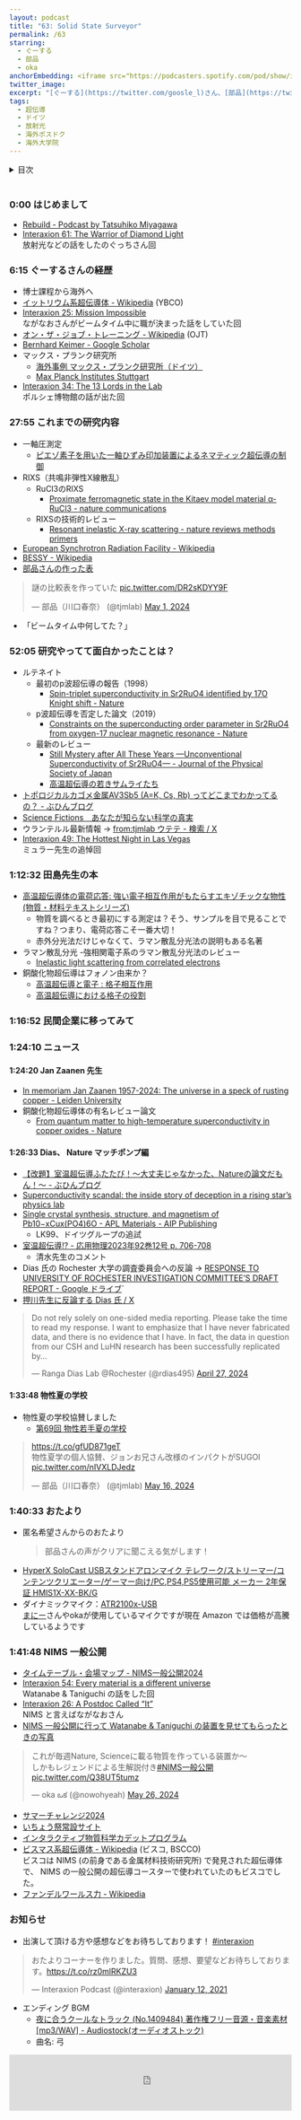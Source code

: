 ```yaml
---
layout: podcast
title: "63: Solid State Surveyor"
permalink: /63
starring:
  - ぐーする
  - 部品
  - oka
anchorEmbedding: <iframe src="https://podcasters.spotify.com/pod/show/interaxion/embed/episodes/63-Solid-State-Surveyor-e2on6as" height="102px" width="100%" frameborder="0" scrolling="no"></iframe>
twitter_image: 
excerpt: "[ぐーする](https://twitter.com/goosle_l)さん、[部品](https://twitter.com/tjmlab)、[おか](https://twitter.com/nowohyeah)で高温超伝導、一軸圧測定、海外博士課程などについて話しました。 (2024/05/27 収録)"
tags:
  - 超伝導
  - ドイツ
  - 放射光
  - 海外ポスドク
  - 海外大学院
---
```


<details>
<!-- https://github.com/gettalong/kramdown/issues/155#issuecomment-339793629 -->
<summary markdown='span'>目次</summary>
<nav>
  * this unordered seed list will be replaced by toc as unordered list
  {:toc}
<!-- https://stackoverflow.com/a/38419441/11480802 -->
</nav>
</details>
<br>

### 0:00 はじめまして

- [Rebuild - Podcast by Tatsuhiko Miyagawa](https://rebuild.fm/)
- [Interaxion 61: The Warrior of Diamond Light](https://interaxion-podcast.github.io/61)  
  放射光などの話をしたのぐっちさん回

### 6:15 ぐーするさんの経歴

- 博士課程から海外へ
- [イットリウム系超伝導体 - Wikipedia](https://ja.wikipedia.org/wiki/%E3%82%A4%E3%83%83%E3%83%88%E3%83%AA%E3%82%A6%E3%83%A0%E7%B3%BB%E8%B6%85%E4%BC%9D%E5%B0%8E%E4%BD%93) (YBCO)
- [Interaxion 25: Mission Impossible](https://interaxion-podcast.github.io/25)  
  ながなおさんがビームタイム中に職が決まった話をしていた回
- [オン・ザ・ジョブ・トレーニング - Wikipedia](https://ja.wikipedia.org/wiki/%E3%82%AA%E3%83%B3%E3%83%BB%E3%82%B6%E3%83%BB%E3%82%B8%E3%83%A7%E3%83%96%E3%83%BB%E3%83%88%E3%83%AC%E3%83%BC%E3%83%8B%E3%83%B3%E3%82%B0) (OJT)
- [Bernhard Keimer - Google Scholar](https://scholar.google.de/citations?user=i2UTsiUAAAAJ&hl=ja)
- マックス・プランク研究所
  - [海外事例 マックス・プランク研究所（ドイツ）](https://www.jst.go.jp/innov-jinzai/sekai/survey/casestudy/overseas/article05.html)
  - [Max Planck Institutes Stuttgart](https://www.mpi-stuttgart.mpg.de/en)
- [Interaxion 34: The 13 Lords in the Lab](https://interaxion-podcast.github.io/34)  
  ポルシェ博物館の話が出た回

### 27:55 これまでの研究内容

- 一軸圧測定
  - [ピエゾ素子を用いた一軸ひずみ印加装置によるネマティック超伝導の制御](https://www.jstage.jst.go.jp/article/jshpreview/31/4/31_236/_article/-char/ja/)
- RIXS（共鳴非弾性X線散乱）
  - RuCl3のRIXS
    - [Proximate ferromagnetic state in the Kitaev model material α-RuCl3 - nature communications](https://www.nature.com/articles/s41467-021-24722-4)
  - RIXSの技術的レビュー
    - [Resonant inelastic X-ray scattering - nature reviews methods primers](https://www.nature.com/articles/s43586-024-00333-3)
- [European Synchrotron Radiation Facility - Wikipedia](https://en.wikipedia.org/wiki/European_Synchrotron_Radiation_Facility)
- [BESSY - Wikipedia](https://en.wikipedia.org/wiki/BESSY)
- [部品さんの作った表](https://twitter.com/tjmlab/status/1785501232460976571)

<blockquote class="twitter-tweet tw-align-center"><p lang="ja" dir="ltr">謎の比較表を作っていた <a href="https://t.co/DR2sKDYY9F">pic.twitter.com/DR2sKDYY9F</a></p>&mdash; 部品（川口春奈） (@tjmlab) <a href="https://twitter.com/tjmlab/status/1785501232460976571?ref_src=twsrc%5Etfw">May 1, 2024</a>
</blockquote> <script async src="https://platform.twitter.com/widgets.js" charset="utf-8"></script>

- 「ビームタイム中何してた？」

### 52:05 研究やってて面白かったことは？

- ルテネイト
  - 最初のp波超伝導の報告（1998）
    - [Spin-triplet superconductivity in Sr2RuO4 identified by 17O Knight shift - Nature](https://www.nature.com/articles/25315)
  - p波超伝導を否定した論文（2019）
    - [Constraints on the superconducting order parameter in Sr2RuO4 from oxygen-17 nuclear magnetic resonance - Nature](https://www.nature.com/articles/s41586-019-1596-2)
  - 最新のレビュー
    - [Still Mystery after All These Years —Unconventional Superconductivity of Sr2RuO4— - Journal of the Physical Society of Japan](https://journals.jps.jp/doi/10.7566/JPSJ.93.062001)
    - [高温超伝導の若きサムライたち](https://amzn.to/3WQoZKh)
- [トポロジカルカゴメ金属AV3Sb5 (A=K, Cs, Rb) ってどこまでわかってるの？ - ぶひんブログ
](https://buhin-blog.blogspot.com/2022/02/av3sb5-ak-cs-rb.html)
- [Science Fictions　あなたが知らない科学の真実](https://amzn.to/3Bd5ym9)
- ウランテルル最新情報 → [from:tjmlab ウテテ - 検索 / X](https://x.com/search?q=from%3Atjmlab%20%E3%82%A6%E3%83%86%E3%83%86&src=typed_query&f=top)
- [Interaxion 49: The Hottest Night in Las Vegas](https://interaxion-podcast.github.io/49)  
  ミュラー先生の追悼回

### 1:12:32 田島先生の本

- [高温超伝導体の電荷応答: 強い電子相互作用がもたらすエキゾチックな物性 (物質・材料テキストシリーズ)](https://amzn.to/4dW5hmw)
  - 物質を調べるとき最初にする測定は？そう、サンプルを目で見ることですね？つまり、電荷応答こそ一番大切！
  - 赤外分光法だけじゃなくて、ラマン散乱分光法の説明もある名著
- ラマン散乱分光
  -強相関電子系のラマン散乱分光法のレビュー
  - [Inelastic light scattering from correlated electrons](https://journals.aps.org/rmp/abstract/10.1103/RevModPhys.79.175)
- 銅酸化物超伝導はフォノン由来か？
  - [高温超伝導と電子 : 格子相互作用](https://www.jstage.jst.go.jp/article/butsuri1946/58/3/58_3_182/_article/-char/ja/)
  - [高温超伝導における格子の役割](https://www.jstage.jst.go.jp/article/materia1994/34/12/34_12_1340/_article/-char/ja/)

### 1:16:52 民間企業に移ってみて

### 1:24:10 ニュース

#### 1:24:20 Jan Zaanen 先生

- [In memoriam Jan Zaanen 1957-2024: The universe in a speck of rusting copper - Leiden University](https://www.universiteitleiden.nl/en/news/2024/01/in-memoriam-jan-zaanen-1957-2024-the-universe-in-a-speck-of-rusting-copper)
- 銅酸化物超伝導体の有名レビュー論文
  - [From quantum matter to high-temperature superconductivity in copper oxides - Nature](https://www.nature.com/articles/nature14165)

#### 1:26:33 Dias、 Nature マッチポンプ編

- [【改題】室温超伝導ふたたび！～大丈夫じゃなかった、Natureの論文だもん！～ - ぶひんブログ](https://buhin-blog.blogspot.com/2023/03/nature.html)
- [Superconductivity scandal: the inside story of deception in a rising star’s physics lab](https://www.nature.com/articles/d41586-024-00716-2)
- [Single crystal synthesis, structure, and magnetism of Pb10−xCux(PO4)6O - APL Materials - AIP Publishing](https://pubs.aip.org/aip/apm/article/11/10/101128/2918237)
  - LK99、ドイツグループの追試
- [室温超伝導!? - 応用物理2023年92巻12号 p. 706-708](https://www.jstage.jst.go.jp/article/oubutsu/92/12/92_706/_article/-char/ja)
  - 清水先生のコメント
- Dias 氏の Rochester 大学の調査委員会への反論 → [RESPONSE TO UNIVERSITY OF ROCHESTER
INVESTIGATION COMMITTEE’S DRAFT REPORT - Google ドライブ](https://drive.google.com/file/d/1ncqxRLc9NVp8LCVeDj2a1NvS1KNTJPYp/view)`
- [押川先生に反論する Dias 氏 / X](https://x.com/rdias495/status/1784020039500251472)

<blockquote class="twitter-tweet tw-align-center"><p lang="en" dir="ltr">Do not rely solely on one-sided media reporting. Please take the time to read my response. I want to emphasize that I have never fabricated data, and there is no evidence that I have. In fact, the data in question from our CSH and LuHN research has been successfully replicated by…</p>&mdash; Ranga Dias Lab @Rochester (@rdias495) <a href="https://twitter.com/rdias495/status/1784020039500251472?ref_src=twsrc%5Etfw">April 27, 2024</a>
</blockquote> <script async src="https://platform.twitter.com/widgets.js" charset="utf-8"></script>

#### 1:33:48 物性夏の学校

- 物性夏の学校協賛しました
  - [第69回 物性若手夏の学校](https://cmpss.jp/cooperation.php)

<blockquote class="twitter-tweet tw-align-center"><p lang="ja" dir="ltr"><a href="https://t.co/gfUD871geT">https://t.co/gfUD871geT</a><br>物性夏学の個人協賛、ジョンお兄さん改様のインパクトがSUGOI <a href="https://t.co/nIVXLDJedz">pic.twitter.com/nIVXLDJedz</a></p>&mdash; 部品（川口春奈） (@tjmlab) <a href="https://twitter.com/tjmlab/status/1790948370959523933?ref_src=twsrc%5Etfw">May 16, 2024</a>
</blockquote> <script async src="https://platform.twitter.com/widgets.js" charset="utf-8"></script>

### 1:40:33 おたより

- 匿名希望さんからのおたより
  >部品さんの声がクリアに聞こえる気がします！
- [HyperX SoloCast USBスタンドアロンマイク テレワーク/ストリーマー/コンテンツクリエーター/ゲーマー向け/PC,PS4,PS5使用可能 メーカー 2年保証 HMIS1X-XX-BK/G](https://amzn.to/3WU9YqI)
- ダイナミックマイク：[ATR2100x-USB](https://amzn.to/3dQeJtz)  
  [まにー](https://interaxion-podcast.github.io/starring/#%E3%81%BE%E3%81%AB%E3%83%BC)さんやokaが使用しているマイクですが現在 Amazon では価格が高騰しているようです

### 1:41:48 NIMS 一般公開

- [タイムテーブル・会場マップ - NIMS一般公開2024](https://www.nims.go.jp/openhouse/timetable_map.html)
- [Interaxion 54: Every material is a different universe](https://interaxion-podcast.github.io/54)  
  Watanabe & Taniguchi の話をした回
- [Interaxion 26: A Postdoc Called “It”](https://interaxion-podcast.github.io/26)  
  NIMS と言えばながなおさん
- [NIMS 一般公開に行って Watanabe & Taniguchi の装置を見せてもらったときの写真](https://twitter.com/nowohyeah/status/1794591589702177167)

<blockquote class="twitter-tweet tw-align-center"><p lang="ja" dir="ltr">これが毎週Nature, Scienceに載る物質を作っている装置か〜<br>しかもレジェンドによる生解説付き<a href="https://twitter.com/hashtag/NIMS%E4%B8%80%E8%88%AC%E5%85%AC%E9%96%8B?src=hash&amp;ref_src=twsrc%5Etfw">#NIMS一般公開</a> <a href="https://t.co/Q38UT5tumz">pic.twitter.com/Q38UT5tumz</a></p>&mdash; oka ఒక (@nowohyeah) <a href="https://twitter.com/nowohyeah/status/1794591589702177167?ref_src=twsrc%5Etfw">May 26, 2024</a>
</blockquote> <script async src="https://platform.twitter.com/widgets.js" charset="utf-8"></script>

- [サマーチャレンジ2024](https://www2.kek.jp/ksc/)
- [いちょう祭常設サイト](https://ichosai.com/)
- [インタラクティブ物質科学カデットプログラム](https://www.msc.osaka-u.ac.jp/)
- [ビスマス系超伝導体 - Wikipedia](https://ja.wikipedia.org/wiki/%E3%83%93%E3%82%B9%E3%83%9E%E3%82%B9%E7%B3%BB%E8%B6%85%E4%BC%9D%E5%B0%8E%E4%BD%93) (ビスコ, BSCCO)  
  ビスコは NIMS (の前身である金属材料技術研究所) で発見された超伝導体で、 NIMS の一般公開の超伝導コースターで使われていたのもビスコでした。
- [ファンデルワールス力 - Wikipedia](https://ja.wikipedia.org/wiki/%E3%83%95%E3%82%A1%E3%83%B3%E3%83%87%E3%83%AB%E3%83%AF%E3%83%BC%E3%83%AB%E3%82%B9%E5%8A%9B)

### お知らせ

- 出演して頂ける方や感想などをお待ちしております！ [#interaxion](https://twitter.com/hashtag/interaxion)

<blockquote class="twitter-tweet tw-align-center"><p lang="ja" dir="ltr">おたよりコーナーを作りました。質問、感想、要望などお待ちしております。<a href="https://t.co/rz0mlRKZU3">https://t.co/rz0mlRKZU3</a></p>— Interaxion Podcast (@interaxion) <a href="https://twitter.com/interaxion/status/1348936492488421378?ref_src=twsrc%5Etfw">January 12, 2021</a>
</blockquote> <script async src="https://platform.twitter.com/widgets.js" charset="utf-8"></script>

- エンディング BGM
  - [夜に合うクールなトラック (No.1409484) 著作権フリー音源・音楽素材 [mp3/WAV] - Audiostock(オーディオストック)](https://audiostock.jp/audio/1409484)
  - 曲名: 弓

<iframe width="100%" height="100" scrolling="no" frameborder="no" src="https://audiostock.jp/embed?id=1409484"></iframe>
